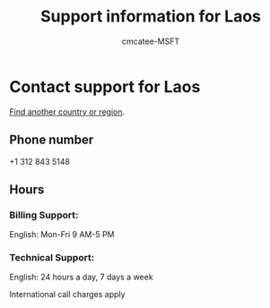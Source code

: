 ﻿---                                
title: Support information for Laos
author: cmcatee-MSFT
ms.author: cmcatee
manager: mnirkhe
audience: Admin
ms.topic: reference
ms.service: o365-administration
localization_priority: Normal
description: Learn how to contact support for your country or region.
ROBOTS: NOINDEX, NOFOLLOW
---

# Contact support for Laos

[Find another country or region](../contact-support-for-business-products.md).

## Phone number
+1 312 843 5148

## Hours
### Billing Support:

English: Mon-Fri 9 AM-5 PM

### Technical Support:

English: 24 hours a day, 7 days a week

International call charges apply